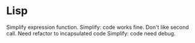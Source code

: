 # Lisp
Simplify expression function.
Simplify: code works fine. Don't like second call. Need refactor to incapsulated code
Simplify: code need debug.
